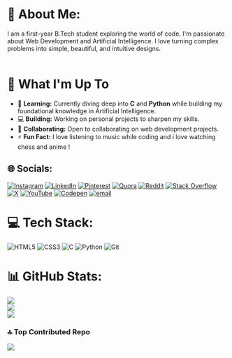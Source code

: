 # 💫 About Me:
I am a first-year B.Tech student exploring the world of code. I'm passionate about Web Development and Artificial Intelligence. I love turning complex problems into simple, beautiful, and intuitive designs.<br><br>
# 🚀 What I'm Up To

- 🌱 **Learning:** Currently diving deep into **C** and **Python** while building my foundational knowledge in Artificial Intelligence.
- 💻 **Building:** Working on personal projects to sharpen my skills.
- 👯 **Collaborating:** Open to collaborating on web development projects.
- ⚡ **Fun Fact:** I love listening to music while coding and i love watching chess and anime !


## 🌐 Socials:
[![Instagram](https://img.shields.io/badge/Instagram-%23E4405F.svg?logo=Instagram&logoColor=white)](https://instagram.com/kage_adi) [![LinkedIn](https://img.shields.io/badge/LinkedIn-%230077B5.svg?logo=linkedin&logoColor=white)](https://linkedin.com/in/adityagotlost) [![Pinterest](https://img.shields.io/badge/Pinterest-%23E60023.svg?logo=Pinterest&logoColor=white)](https://pinterest.com/adityagotlost) [![Quora](https://img.shields.io/badge/Quora-%23B92B27.svg?logo=Quora&logoColor=white)](https://quora.com/profile/adityagotlost) [![Reddit](https://img.shields.io/badge/Reddit-%23FF4500.svg?logo=Reddit&logoColor=white)](https://reddit.com/user/adityagotlost) [![Stack Overflow](https://img.shields.io/badge/-Stackoverflow-FE7A16?logo=stack-overflow&logoColor=white)](https://stackoverflow.com/users/31716091) [![X](https://img.shields.io/badge/X-black.svg?logo=X&logoColor=white)](https://x.com/stormxadi) [![YouTube](https://img.shields.io/badge/YouTube-%23FF0000.svg?logo=YouTube&logoColor=white)](https://youtube.com/@adityagotlost) [![Codepen](https://img.shields.io/badge/Codepen-000000?logo=codepen&logoColor=white)](https://codepen.io/adityagotlost) [![email](https://img.shields.io/badge/Email-D14836?logo=gmail&logoColor=white)](mailto:adityaanand3316@gmail.com) 

# 💻 Tech Stack:
![HTML5](https://img.shields.io/badge/html5-%23E34F26.svg?style=for-the-badge&logo=html5&logoColor=white) ![CSS3](https://img.shields.io/badge/css3-%231572B6.svg?style=for-the-badge&logo=css3&logoColor=white)
![C](https://img.shields.io/badge/c-%2300599C.svg?style=for-the-badge&logo=c&logoColor=white) ![Python](https://img.shields.io/badge/python-3670A0?style=for-the-badge&logo=python&logoColor=ffdd54) ![Git](https://img.shields.io/badge/git-%23F05033.svg?style=for-the-badge&logo=git&logoColor=white)
# 📊 GitHub Stats:
![](https://github-readme-stats.vercel.app/api?username=adityagotlost&theme=dark&hide_border=false&include_all_commits=true&count_private=true)<br/>
![](https://nirzak-streak-stats.vercel.app/?user=adityagotlost&theme=dark&hide_border=false)<br/>
![](https://github-readme-stats.vercel.app/api/top-langs/?username=adityagotlost&theme=dark&hide_border=false&include_all_commits=true&count_private=true&layout=compact)

### 🔝 Top Contributed Repo
![](https://github-contributor-stats.vercel.app/api?username=adityagotlost&limit=5&theme=dark&combine_all_yearly_contributions=true)
